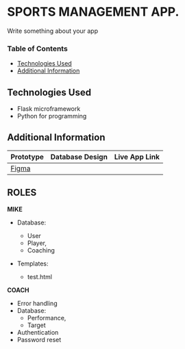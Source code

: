 # SPORTS MANAGEMENT APP.

Write something about  your app


### Table of Contents

- [Technologies Used](#technologies-used)
- [Additional Information](#additional-information)


## Technologies Used
- Flask microframework
- Python for programming



## Additional Information

| Prototype | Database Design | Live App Link |
| --------- | --------------- | ------------- |
| [Figma]() |                 |               | 


## ROLES

**MIKE**
- Database:
    - User
    - Player,
    - Coaching


- Templates:
    - test.html


**COACH**

- Error handling
- Database:
    - Performance,
    - Target
- Authentication
- Password reset